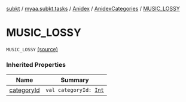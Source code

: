 [subkt](../../../index.md) / [myaa.subkt.tasks](../../index.md) / [Anidex](../index.md) / [AnidexCategories](index.md) / [MUSIC_LOSSY](./-m-u-s-i-c_-l-o-s-s-y.md)

# MUSIC_LOSSY

`MUSIC_LOSSY` [(source)](https://github.com/Myaamori/SubKt/blob/0.1.7/src/main/kotlin/myaa/subkt/tasks/tasks.kt#L1036)

### Inherited Properties

| Name | Summary |
|---|---|
| [categoryId](category-id.md) | `val categoryId: `[`Int`](https://kotlinlang.org/api/latest/jvm/stdlib/kotlin/-int/index.html) |

